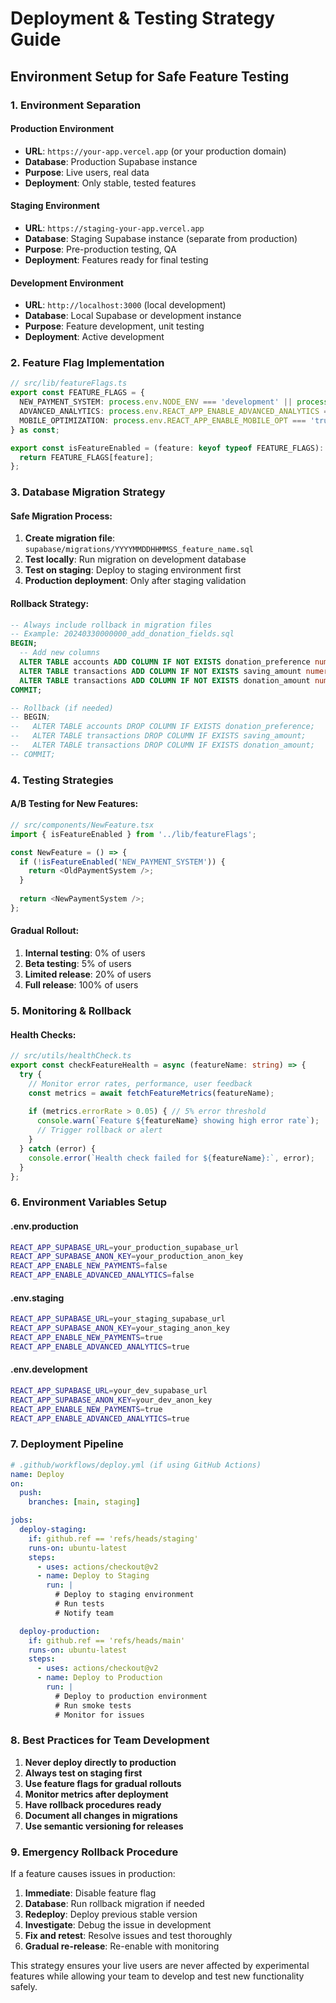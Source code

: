 # Deployment & Testing Strategy Guide

## Environment Setup for Safe Feature Testing

### 1. Environment Separation

#### Production Environment
- **URL**: `https://your-app.vercel.app` (or your production domain)
- **Database**: Production Supabase instance
- **Purpose**: Live users, real data
- **Deployment**: Only stable, tested features

#### Staging Environment
- **URL**: `https://staging-your-app.vercel.app`
- **Database**: Staging Supabase instance (separate from production)
- **Purpose**: Pre-production testing, QA
- **Deployment**: Features ready for final testing

#### Development Environment
- **URL**: `http://localhost:3000` (local development)
- **Database**: Local Supabase or development instance
- **Purpose**: Feature development, unit testing
- **Deployment**: Active development

### 2. Feature Flag Implementation

```typescript
// src/lib/featureFlags.ts
export const FEATURE_FLAGS = {
  NEW_PAYMENT_SYSTEM: process.env.NODE_ENV === 'development' || process.env.REACT_APP_ENABLE_NEW_PAYMENTS === 'true',
  ADVANCED_ANALYTICS: process.env.REACT_APP_ENABLE_ADVANCED_ANALYTICS === 'true',
  MOBILE_OPTIMIZATION: process.env.REACT_APP_ENABLE_MOBILE_OPT === 'true',
} as const;

export const isFeatureEnabled = (feature: keyof typeof FEATURE_FLAGS): boolean => {
  return FEATURE_FLAGS[feature];
};
```

### 3. Database Migration Strategy

#### Safe Migration Process:
1. **Create migration file**: `supabase/migrations/YYYYMMDDHHMMSS_feature_name.sql`
2. **Test locally**: Run migration on development database
3. **Test on staging**: Deploy to staging environment first
4. **Production deployment**: Only after staging validation

#### Rollback Strategy:
```sql
-- Always include rollback in migration files
-- Example: 20240330000000_add_donation_fields.sql
BEGIN;
  -- Add new columns
  ALTER TABLE accounts ADD COLUMN IF NOT EXISTS donation_preference numeric;
  ALTER TABLE transactions ADD COLUMN IF NOT EXISTS saving_amount numeric;
  ALTER TABLE transactions ADD COLUMN IF NOT EXISTS donation_amount numeric;
COMMIT;

-- Rollback (if needed)
-- BEGIN;
--   ALTER TABLE accounts DROP COLUMN IF EXISTS donation_preference;
--   ALTER TABLE transactions DROP COLUMN IF EXISTS saving_amount;
--   ALTER TABLE transactions DROP COLUMN IF EXISTS donation_amount;
-- COMMIT;
```

### 4. Testing Strategies

#### A/B Testing for New Features:
```typescript
// src/components/NewFeature.tsx
import { isFeatureEnabled } from '../lib/featureFlags';

const NewFeature = () => {
  if (!isFeatureEnabled('NEW_PAYMENT_SYSTEM')) {
    return <OldPaymentSystem />;
  }
  
  return <NewPaymentSystem />;
};
```

#### Gradual Rollout:
1. **Internal testing**: 0% of users
2. **Beta testing**: 5% of users
3. **Limited release**: 20% of users
4. **Full release**: 100% of users

### 5. Monitoring & Rollback

#### Health Checks:
```typescript
// src/utils/healthCheck.ts
export const checkFeatureHealth = async (featureName: string) => {
  try {
    // Monitor error rates, performance, user feedback
    const metrics = await fetchFeatureMetrics(featureName);
    
    if (metrics.errorRate > 0.05) { // 5% error threshold
      console.warn(`Feature ${featureName} showing high error rate`);
      // Trigger rollback or alert
    }
  } catch (error) {
    console.error(`Health check failed for ${featureName}:`, error);
  }
};
```

### 6. Environment Variables Setup

#### .env.production
```bash
REACT_APP_SUPABASE_URL=your_production_supabase_url
REACT_APP_SUPABASE_ANON_KEY=your_production_anon_key
REACT_APP_ENABLE_NEW_PAYMENTS=false
REACT_APP_ENABLE_ADVANCED_ANALYTICS=false
```

#### .env.staging
```bash
REACT_APP_SUPABASE_URL=your_staging_supabase_url
REACT_APP_SUPABASE_ANON_KEY=your_staging_anon_key
REACT_APP_ENABLE_NEW_PAYMENTS=true
REACT_APP_ENABLE_ADVANCED_ANALYTICS=true
```

#### .env.development
```bash
REACT_APP_SUPABASE_URL=your_dev_supabase_url
REACT_APP_SUPABASE_ANON_KEY=your_dev_anon_key
REACT_APP_ENABLE_NEW_PAYMENTS=true
REACT_APP_ENABLE_ADVANCED_ANALYTICS=true
```

### 7. Deployment Pipeline

```yaml
# .github/workflows/deploy.yml (if using GitHub Actions)
name: Deploy
on:
  push:
    branches: [main, staging]

jobs:
  deploy-staging:
    if: github.ref == 'refs/heads/staging'
    runs-on: ubuntu-latest
    steps:
      - uses: actions/checkout@v2
      - name: Deploy to Staging
        run: |
          # Deploy to staging environment
          # Run tests
          # Notify team

  deploy-production:
    if: github.ref == 'refs/heads/main'
    runs-on: ubuntu-latest
    steps:
      - uses: actions/checkout@v2
      - name: Deploy to Production
        run: |
          # Deploy to production environment
          # Run smoke tests
          # Monitor for issues
```

### 8. Best Practices for Team Development

1. **Never deploy directly to production**
2. **Always test on staging first**
3. **Use feature flags for gradual rollouts**
4. **Monitor metrics after deployment**
5. **Have rollback procedures ready**
6. **Document all changes in migrations**
7. **Use semantic versioning for releases**

### 9. Emergency Rollback Procedure

If a feature causes issues in production:

1. **Immediate**: Disable feature flag
2. **Database**: Run rollback migration if needed
3. **Redeploy**: Deploy previous stable version
4. **Investigate**: Debug the issue in development
5. **Fix and retest**: Resolve issues and test thoroughly
6. **Gradual re-release**: Re-enable with monitoring

This strategy ensures your live users are never affected by experimental features while allowing your team to develop and test new functionality safely. 